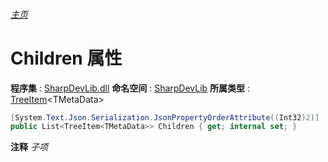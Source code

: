 ###### [主页](./Index.md "主页")
# Children 属性
**程序集** : [SharpDevLib.dll](./SharpDevLib.assembly.md "SharpDevLib.dll")
**命名空间** : [SharpDevLib](./SharpDevLib.namespace.md "SharpDevLib")
**所属类型** : [TreeItem](./SharpDevLib.TreeItem.1.md "TreeItem")\<TMetaData\>
``` csharp
[System.Text.Json.Serialization.JsonPropertyOrderAttribute((Int32)2)]
public List<TreeItem<TMetaData>> Children { get; internal set; }
```
**注释**
*子项*

